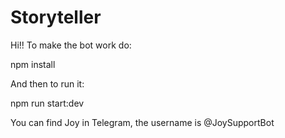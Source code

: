 # Storyteller
Hi!! To make the bot work do:

npm install

And then to run it: 

npm run start:dev

You can find Joy in Telegram, the username is @JoySupportBot

